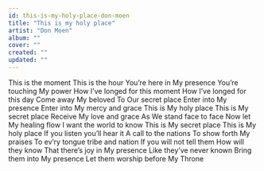 ```yaml
---
id: this-is-my-holy-place-don-moen
title: "This is my holy place"
artist: "Don Moen"
album: ""
cover: ""
created: ""
updated: ""
---
```


This is the moment
This is the hour
You’re here in My presence
You’re touching My power
How I’ve longed for this moment
How I’ve longed for this day
Come away My beloved
To Our secret place
Enter into My presence
Enter into My mercy and grace
This is My holy place
This is My secret place
Receive My love and grace
As We stand face to face
Now let My healing flow
I want the world to know
This is My secret place
This is My holy place
If you listen you’ll hear it
A call to the nations
To show forth My praises
To ev’ry tongue tribe and nation
If you will not tell them
How will they know
That there’s joy in My presence
Like they’ve never known
Bring them into My presence
Let them worship before My Throne
